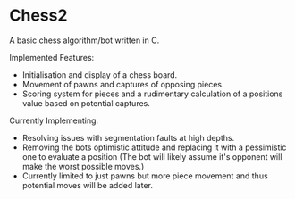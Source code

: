 # Chess2

A basic chess algorithm/bot written in C.

Implemented Features:

- Initialisation and display of a chess board.
- Movement of pawns and captures of opposing pieces.
- Scoring system for pieces and a rudimentary calculation of a positions value based on potential captures.

Currently Implementing:

- Resolving issues with segmentation faults at high depths.
- Removing the bots optimistic attitude and replacing it with a pessimistic one to evaluate a position (The bot will likely assume it's opponent will make the worst possible moves.)
- Currently limited to just pawns but more piece movement and thus potential moves will be added later.